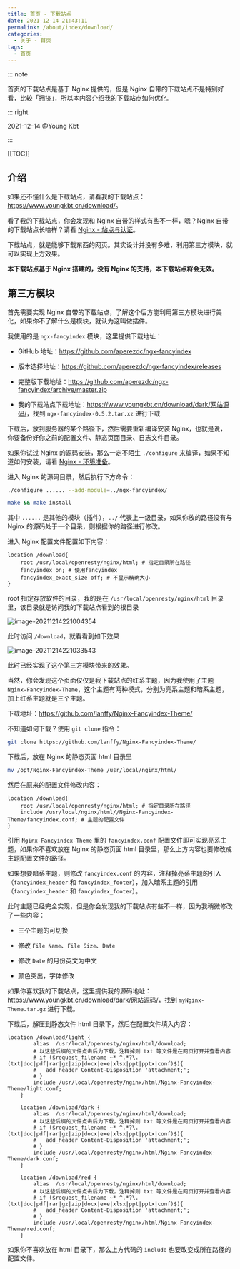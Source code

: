 ```yaml
---
title: 首页 - 下载站点
date: 2021-12-14 21:43:11
permalink: /about/index/download/
categories:
  - 关于 - 首页
tags: 
  - 首页
---
```


::: note

首页的下载站点是基于 Nginx 提供的，但是 Nginx 自带的下载站点不是特别好看，比较「拥挤」，所以本内容介绍我的下载站点如何优化。

::: right

2021-12-14 @Young Kbt

:::

[[TOC]]



## 介绍

如果还不懂什么是下载站点，请看我的下载站点：<https://www.youngkbt.cn/download/>。

看了我的下载站点，你会发现和 Nginx 自带的样式有些不一样，嗯？Nginx 自带的下载站点长啥样？请看 [Nginx - 站点与认证](/nginx/site-auth/)。

下载站点，就是能够下载东西的网页。其实设计并没有多难，利用第三方模块，就可以实现上方效果。

**本下载站点基于 Nginx 搭建的，没有 Nginx 的支持，本下载站点将会无效。**

## 第三方模块

首先需要实现 Nginx 自带的下载站点，了解这个后方能利用第三方模块进行美化，如果你不了解什么是模块，就认为这叫做插件。

我使用的是 `ngx-fancyindex` 模块，这里提供下载地址：

- GitHub 地址：<https://github.com/aperezdc/ngx-fancyindex>

- 版本选择地址：<https://github.com/aperezdc/ngx-fancyindex/releases>

- 完整版下载地址：<https://github.com/aperezdc/ngx-fancyindex/archive/master.zip>

- 我的下载站点下载地址：<https://www.youngkbt.cn/download/dark/网站源码/>，找到 `ngx-fancyindex-0.5.2.tar.xz` 进行下载

下载后，放到服务器的某个路径下，然后需要重新编译安装 Nginx，也就是说，你要备份好你之前的配置文件、静态页面目录、日志文件目录。

如果你试过 Nginx 的源码安装，那么一定不陌生 `./configure` 来编译，如果不知道如何安装，请看 [Nginx - 环境准备](/nginx/install/#源码复杂安装)。

进入 Nginx 的源码目录，然后执行下方命令：

```sh
./configure ...... --add-module=../ngx-fancyindex/

make && make install
```

其中 `......` 是其他的模块（插件），`../` 代表上一级目录，如果你放的路径没有与 Nginx 的源码处于一个目录，则根据你的路径进行修改。

进入 Nginx 配置文件配置如下内容：

```nginx
location /download{
    root /usr/local/openresty/nginx/html; # 指定目录所在路径
    fancyindex on; # 使用fancyindex
    fancyindex_exact_size off; # 不显示精确大小
}
```

root 指定存放软件的目录，我的是在 `/usr/local/openresty/nginx/html` 目录里，该目录就是访问我的下载站点看到的根目录

![image-20211214221004354](https://cdn.jsdelivr.net/gh/Kele-Bingtang/static/img/%E5%85%B3%E4%BA%8E%E9%A6%96%E9%A1%B5/Nginx/20211214221005.png)

此时访问 `/download`，就看看到如下效果

![image-20211214221033543](https://cdn.jsdelivr.net/gh/Kele-Bingtang/static/img/%E5%85%B3%E4%BA%8E%E9%A6%96%E9%A1%B5/Nginx/20211214221035.png)

此时已经实现了这个第三方模块带来的效果。

当然，你会发现这个页面仅仅是我下载站点的红系主题，因为我使用了主题 `Nginx-Fancyindex-Theme`，这个主题有两种模式，分别为亮系主题和暗系主题，加上红系主题就是三个主题。

下载地址：<https://github.com/lanffy/Nginx-Fancyindex-Theme/>

不知道如何下载？使用 `git clone` 指令：

```sh
git clone https://github.com/lanffy/Nginx-Fancyindex-Theme/
```

下载后，放在 Nginx 的静态页面 html 目录里

```sh
mv /opt/Nginx-Fancyindex-Theme /usr/local/nginx/html/
```

然后在原来的配置文件修改内容：

```nginx
location /download{
    root /usr/local/openresty/nginx/html; # 指定目录所在路径
    include /usr/local/nginx/html//Nginx-Fancyindex-Theme/fancyindex.conf; # 主题的配置文件
}
```

引用 `Nginx-Fancyindex-Theme` 里的 `fancyindex.conf` 配置文件即可实现亮系主题，如果你不喜欢放在 Nginx 的静态页面 html 目录里，那么上方内容也要修改成主题配置文件的路径。

如果想要暗系主题，则修改 `fancyindex.conf` 的内容，注释掉亮系主题的引入（`fancyindex_header` 和 `fancyindex_footer`），加入暗系主题的引用（`fancyindex_header` 和 `fancyindex_footer`）。

此时主题已经完全实现，但是你会发现我的下载站点有些不一样，因为我稍微修改了一些内容：

- 三个主题的可切换

- 修改 `File Name`、`File Size`、`Date`

- 修改 `Date` 的月份英文为中文

- 颜色突出，字体修改

如果你喜欢我的下载站点，这里提供我的源码地址：<https://www.youngkbt.cn/download/dark/网站源码/>，找到 `myNginx-Theme.tar.gz` 进行下载。

下载后，解压到静态文件 html 目录下，然后在配置文件填入内容：

```nginx
location /download/light {
        alias  /usr/local/openresty/nginx/html/download;
        # 以这些后缀的文件点击后为下载，注释掉则 txt 等文件是在网页打开并查看内容
        # if ($request_filename ~* ^.*?\.(txt|doc|pdf|rar|gz|zip|docx|exe|xlsx|ppt|pptx|conf)$){
        #   add_header Content-Disposition 'attachment;';
        # }
        include /usr/local/openresty/nginx/html/Nginx-Fancyindex-Theme/light.conf;
    }
    
    location /download/dark {
        alias  /usr/local/openresty/nginx/html/download;
        # 以这些后缀的文件点击后为下载，注释掉则 txt 等文件是在网页打开并查看内容
        # if ($request_filename ~* ^.*?\.(txt|doc|pdf|rar|gz|zip|docx|exe|xlsx|ppt|pptx|conf)$){
        #   add_header Content-Disposition 'attachment;';
        # }
        include /usr/local/openresty/nginx/html/Nginx-Fancyindex-Theme/dark.conf;
    }
    
    location /download/red {
        alias  /usr/local/openresty/nginx/html/download;
        # 以这些后缀的文件点击后为下载，注释掉则 txt 等文件是在网页打开并查看内容
        # if ($request_filename ~* ^.*?\.(txt|doc|pdf|rar|gz|zip|docx|exe|xlsx|ppt|pptx|conf)$){
        #   add_header Content-Disposition 'attachment;';
        # }
        include /usr/local/openresty/nginx/html/Nginx-Fancyindex-Theme/red.conf;
    }
```

如果你不喜欢放在 html 目录下，那么上方代码的 `include` 也要改变成所在路径的配置文件。

